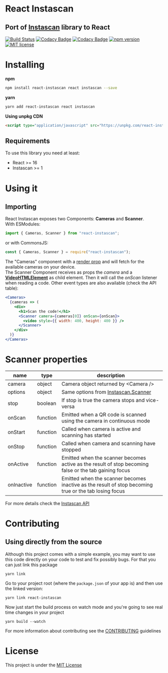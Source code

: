 # React Instascan
## Port of [Instascan](https://github.com/schmich/instascan) library to React  
[![Build Status](https://travis-ci.org/rubenspgcavalcante/react-instascan.svg?branch=master)](https://travis-ci.org/rubenspgcavalcante/react-instascan)
[![Codacy Badge](https://api.codacy.com/project/badge/Grade/639bf0dfa90f47b280f31e7498a40f5a)](https://www.codacy.com/app/rubenspgcavalcante/react-instascan?utm_source=github.com&amp;utm_medium=referral&amp;utm_content=rubenspgcavalcante/react-instascan&amp;utm_campaign=Badge_Grade)
[![Codacy Badge](https://api.codacy.com/project/badge/Coverage/639bf0dfa90f47b280f31e7498a40f5a)](https://www.codacy.com/app/rubenspgcavalcante/react-instascan?utm_source=github.com&utm_medium=referral&utm_content=rubenspgcavalcante/react-instascan&utm_campaign=Badge_Coverage)
[![npm version](https://badge.fury.io/js/react-instascan.svg)](https://badge.fury.io/js/react-instascan)
[![MIT license](https://img.shields.io/badge/License-MIT-blue.svg)](https://lbesson.mit-license.org/)

# Installing
**npm**   
```bash
npm install react-instascan react instascan --save
```

**yarn**  
```bash
yarn add react-instascan react instascan
```

**Using unpkg CDN**
```html
<script type="application/javascript" src="https://unpkg.com/react-instascan/dist/main.js"></script>
```

## Requirements
To use this library you need at least:
 - React >= 16
 - Instascan >= 1

# Using it

## Importing
React Instascan exposes two Components: **Cameras** and **Scanner**.  
With ESModules:
```js
import { Cameras, Scanner } from "react-instascan";
```
or with CommonsJS:
```js
const { Cameras, Scanner } = require("react-instascan");
```

The "Cameras" component with a [render prop](https://reactjs.org/docs/render-props.html) and will fetch for the 
available cameras on your device.  
The Scanner Component receives as props the *camera* and a [**VideoHTMLElement**](https://developer.mozilla.org/en-US/docs/Web/HTML/Element/video) 
as child element. Then it will call the *onScan* listener when reading a code. 
Other event types are also available (check the API table):
```jsx
<Cameras>
  {cameras => (
    <div>
      <h1>Scan the code!</h1>
      <Scanner camera={cameras[0]} onScan={onScan}>
        <video style={{ width: 400, height: 400 }} />
      </Scanner>
    </div>
  )}
</Cameras>
```

# Scanner properties

|      name         |         type      |                     description                   |
|-------------------|-------------------|---------------------------------------------------|
| camera            | object            | Camera object returned by \<Camera \/\>           |
| options           | object            | Same options from [Instascan.Scanner](https://github.com/schmich/instascan#let-scanner--new-instascanscanneropts)|
| stop              | boolean           | If stop is true the camera stops and vice-versa   |
| onScan            | function          | Emitted when a QR code is scanned using the camera in continuous mode |
| onStart           | function          | Called when camera is active and scanning has started |
| onStop            | function          | Called when camera and scanning have stopped |
| onActive          | function          | Emitted when the scanner becomes active as the result of stop becoming false or the tab gaining focus |
| onInactive        | function          | Emitted when the scanner becomes inactive as the result of stop becoming true or the tab losing focus |

For more details check the [Instascan API](https://github.com/schmich/instascan#api)

# Contributing

## Using directly from the source

Although this project comes with a simple example, you may want to use this code
directly on your code to test and fix possibly bugs. For that you can just link this package
```
yarn link
```

Go to your project root (where the `package.json` of your app is) and then use the linked version:
```
yarn link react-instascan
```

Now just start the build process on watch mode and you're going to see real time changes
in your project
```
yarn build --watch
```

For more information about contributing see the [CONTRIBUTING](.github/CONTRIBUTING.md) guidelines

# License

This project is under the [MIT License](https://opensource.org/licenses/MIT)
